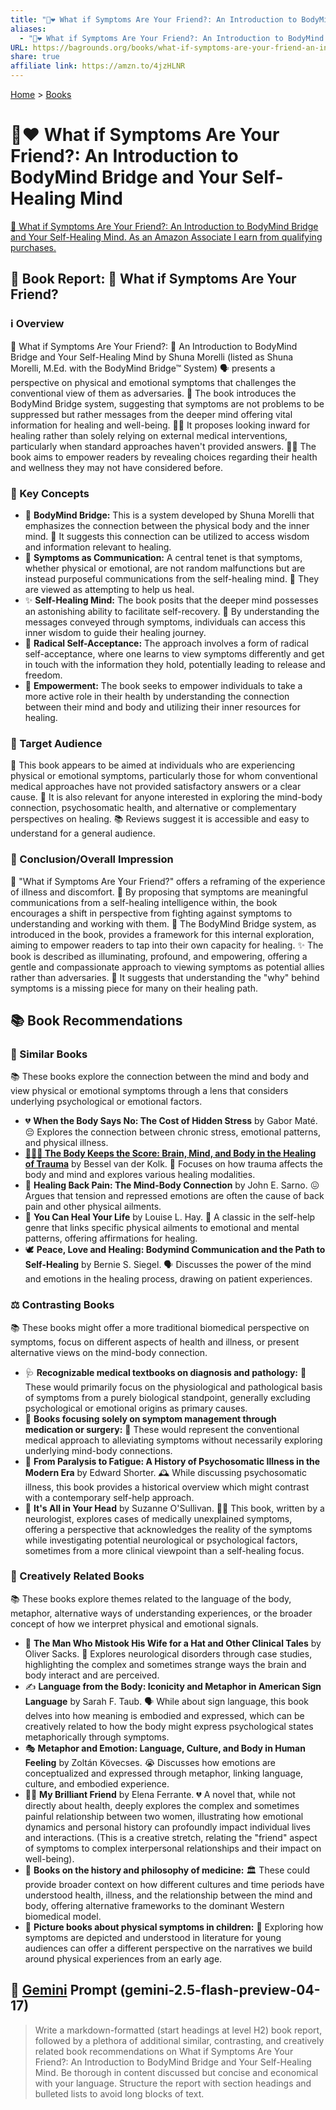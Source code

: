 ```yaml
---
title: "🤕❤️ What if Symptoms Are Your Friend?: An Introduction to BodyMind Bridge and Your Self-Healing Mind"
aliases:
  - "🤕❤️ What if Symptoms Are Your Friend?: An Introduction to BodyMind Bridge and Your Self-Healing Mind"
URL: https://bagrounds.org/books/what-if-symptoms-are-your-friend-an-introduction-to-bodymind-bridge-and-your-self-healing-mind
share: true
affiliate link: https://amzn.to/4jzHLNR
---
```

[Home](../index.md) > [Books](./index.md)  
# 🤕❤️ What if Symptoms Are Your Friend?: An Introduction to BodyMind Bridge and Your Self-Healing Mind  
[🛒 What if Symptoms Are Your Friend?: An Introduction to BodyMind Bridge and Your Self-Healing Mind. As an Amazon Associate I earn from qualifying purchases.](https://amzn.to/4jzHLNR)  
  
## 📖 Book Report: 🤔 What if Symptoms Are Your Friend?  
  
### ℹ️ Overview  
  
🤔 What if Symptoms Are Your Friend?: 🌉 An Introduction to BodyMind Bridge and Your Self-Healing Mind by Shuna Morelli (listed as Shuna Morelli, M.Ed. with the BodyMind Bridge™ System) 🗣️ presents a perspective on physical and emotional symptoms that challenges the conventional view of them as adversaries. 🌉 The book introduces the BodyMind Bridge system, suggesting that symptoms are not problems to be suppressed but rather messages from the deeper mind offering vital information for healing and well-being. 🧘‍♀️ It proposes looking inward for healing rather than solely relying on external medical interventions, particularly when standard approaches haven't provided answers. 🙋‍♀️ The book aims to empower readers by revealing choices regarding their health and wellness they may not have considered before.  
  
### 🔑 Key Concepts  
  
* 🌉 **BodyMind Bridge:** This is a system developed by Shuna Morelli that emphasizes the connection between the physical body and the inner mind. 🧠 It suggests this connection can be utilized to access wisdom and information relevant to healing.  
* 💬 **Symptoms as Communication:** A central tenet is that symptoms, whether physical or emotional, are not random malfunctions but are instead purposeful communications from the self-healing mind. 💖 They are viewed as attempting to help us heal.  
* ✨ **Self-Healing Mind:** The book posits that the deeper mind possesses an astonishing ability to facilitate self-recovery. 🧠 By understanding the messages conveyed through symptoms, individuals can access this inner wisdom to guide their healing journey.  
* 🫶 **Radical Self-Acceptance:** The approach involves a form of radical self-acceptance, where one learns to view symptoms differently and get in touch with the information they hold, potentially leading to release and freedom.  
* 💪 **Empowerment:** The book seeks to empower individuals to take a more active role in their health by understanding the connection between their mind and body and utilizing their inner resources for healing.  
  
### 🎯 Target Audience  
  
👥 This book appears to be aimed at individuals who are experiencing physical or emotional symptoms, particularly those for whom conventional medical approaches have not provided satisfactory answers or a clear cause. 🧐 It is also relevant for anyone interested in exploring the mind-body connection, psychosomatic health, and alternative or complementary perspectives on healing. 📚 Reviews suggest it is accessible and easy to understand for a general audience.  
  
### 📝 Conclusion/Overall Impression  
  
💭 "What if Symptoms Are Your Friend?" offers a reframing of the experience of illness and discomfort. 💖 By proposing that symptoms are meaningful communications from a self-healing intelligence within, the book encourages a shift in perspective from fighting against symptoms to understanding and working with them. 🌉 The BodyMind Bridge system, as introduced in the book, provides a framework for this internal exploration, aiming to empower readers to tap into their own capacity for healing. ✨ The book is described as illuminating, profound, and empowering, offering a gentle and compassionate approach to viewing symptoms as potential allies rather than adversaries. 🔑 It suggests that understanding the "why" behind symptoms is a missing piece for many on their healing path.  
  
## 📚 Book Recommendations  
  
### 🤝 Similar Books  
  
📚 These books explore the connection between the mind and body and view physical or emotional symptoms through a lens that considers underlying psychological or emotional factors.  
  
* 💔 **When the Body Says No: The Cost of Hidden Stress** by Gabor Maté. 😔 Explores the connection between chronic stress, emotional patterns, and physical illness.  
* **[🤕🎼🧠 The Body Keeps the Score: Brain, Mind, and Body in the Healing of Trauma](./the-body-keeps-the-score-brain-mind-and-body-in-the-healing-of-trauma.md)** by Bessel van der Kolk. 🤕 Focuses on how trauma affects the body and mind and explores various healing modalities.  
* 🤕 **Healing Back Pain: The Mind-Body Connection** by John E. Sarno. 😖 Argues that tension and repressed emotions are often the cause of back pain and other physical ailments.  
* 💖 **You Can Heal Your Life** by Louise L. Hay. 🙏 A classic in the self-help genre that links specific physical ailments to emotional and mental patterns, offering affirmations for healing.  
* 🕊️ **Peace, Love and Healing: Bodymind Communication and the Path to Self-Healing** by Bernie S. Siegel. 🗣️ Discusses the power of the mind and emotions in the healing process, drawing on patient experiences.  
  
### ⚖️ Contrasting Books  
  
📚 These books might offer a more traditional biomedical perspective on symptoms, focus on different aspects of health and illness, or present alternative views on the mind-body connection.  
  
* 🩺 **Recognizable medical textbooks on diagnosis and pathology:** 🔬 These would primarily focus on the physiological and pathological basis of symptoms from a purely biological standpoint, generally excluding psychological or emotional origins as primary causes.  
* 💊 **Books focusing solely on symptom management through medication or surgery:** 🏥 These would represent the conventional medical approach to alleviating symptoms without necessarily exploring underlying mind-body connections.  
* 📜 **From Paralysis to Fatigue: A History of Psychosomatic Illness in the Modern Era** by Edward Shorter. 🕰️ While discussing psychosomatic illness, this book provides a historical overview which might contrast with a contemporary self-help approach.  
* 🧠 **It's All in Your Head** by Suzanne O'Sullivan. 👩‍⚕️ This book, written by a neurologist, explores cases of medically unexplained symptoms, offering a perspective that acknowledges the reality of the symptoms while investigating potential neurological or psychological factors, sometimes from a more clinical viewpoint than a self-healing focus.  
  
### 🎨 Creatively Related Books  
  
📚 These books explore themes related to the language of the body, metaphor, alternative ways of understanding experiences, or the broader concept of how we interpret physical and emotional signals.  
  
* 🧠 **The Man Who Mistook His Wife for a Hat and Other Clinical Tales** by Oliver Sacks. 🤪 Explores neurological disorders through case studies, highlighting the complex and sometimes strange ways the brain and body interact and are perceived.  
* ✍️ **Language from the Body: Iconicity and Metaphor in American Sign Language** by Sarah F. Taub. 🗣️ While about sign language, this book delves into how meaning is embodied and expressed, which can be creatively related to how the body might express psychological states metaphorically through symptoms.  
* 🎭 **Metaphor and Emotion: Language, Culture, and Body in Human Feeling** by Zoltán Kövecses. 😭 Discusses how emotions are conceptualized and expressed through metaphor, linking language, culture, and embodied experience.  
* 👯‍♀️ **My Brilliant Friend** by Elena Ferrante. 💔 A novel that, while not directly about health, deeply explores the complex and sometimes painful relationship between two women, illustrating how emotional dynamics and personal history can profoundly impact individual lives and interactions. (This is a creative stretch, relating the "friend" aspect of symptoms to complex interpersonal relationships and their impact on well-being).  
* 📜 **Books on the history and philosophy of medicine:** 🏛️ These could provide broader context on how different cultures and time periods have understood health, illness, and the relationship between the mind and body, offering alternative frameworks to the dominant Western biomedical model.  
* 🧸 **Picture books about physical symptoms in children:** 🤧 Exploring how symptoms are depicted and understood in literature for young audiences can offer a different perspective on the narratives we build around physical experiences from an early age.  
  
## 💬 [Gemini](../software/gemini.md) Prompt (gemini-2.5-flash-preview-04-17)  
> Write a markdown-formatted (start headings at level H2) book report, followed by a plethora of additional similar, contrasting, and creatively related book recommendations on What if Symptoms Are Your Friend?: An Introduction to BodyMind Bridge and Your Self-Healing Mind. Be thorough in content discussed but concise and economical with your language. Structure the report with section headings and bulleted lists to avoid long blocks of text.